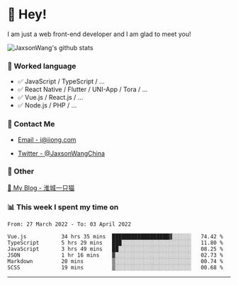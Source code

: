 # 👋 Hey!

I am just a web front-end developer and I am glad to meet you!

![JaxsonWang's github stats](https://github-readme-stats.vercel.app/api?username=JaxsonWang&&show_icons=true&&title_color=1abc9c&&icon_color=1abc9c)


### 📝 Worked language

- ✅ JavaScript / TypeScript / ...
- ✅ React Native / Flutter / UNI-App / Tora / ...
- ✅ Vue.js / React.js / ...
- ✅ Node.js / PHP / ...

### 📮 Contact Me

- [Email - i@iiong.com](mailto:i@iiong.com)

- [Twitter - @JaxsonWangChina](https://twitter.com/JaxsonWangChina)

### 🤪 Other

[📌 My Blog - 淮城一只猫](https://iiong.com)

### 📊 This week I spent my time on

<!--START_SECTION:waka-->

```text
From: 27 March 2022 - To: 03 April 2022

Vue.js           34 hrs 35 mins  ██████████████████▓░░░░░░   74.42 %
TypeScript       5 hrs 29 mins   ███░░░░░░░░░░░░░░░░░░░░░░   11.80 %
JavaScript       3 hrs 49 mins   ██░░░░░░░░░░░░░░░░░░░░░░░   08.25 %
JSON             1 hr 16 mins    ▓░░░░░░░░░░░░░░░░░░░░░░░░   02.73 %
Markdown         20 mins         ▒░░░░░░░░░░░░░░░░░░░░░░░░   00.74 %
SCSS             19 mins         ▒░░░░░░░░░░░░░░░░░░░░░░░░   00.68 %
```

<!--END_SECTION:waka-->

---
